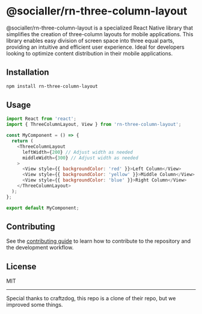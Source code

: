 # @socialler/rn-three-column-layout

@socialler/rn-three-column-layout is a specialized React Native library that simplifies the creation of three-column layouts for mobile applications. This library enables easy division of screen space into three equal parts, providing an intuitive and efficient user experience. Ideal for developers looking to optimize content distribution in their mobile applications.

## Installation

```sh
npm install rn-three-column-layout
```

## Usage

```js
import React from 'react';
import { ThreeColumnLayout, View } from 'rn-three-column-layout';

const MyComponent = () => {
  return (
    <ThreeColumnLayout
      leftWidth={200} // Adjust width as needed
      middleWidth={300} // Adjust width as needed
    >
      <View style={{ backgroundColor: 'red' }}>Left Column</View>
      <View style={{ backgroundColor: 'yellow' }}>Middle Column</View>
      <View style={{ backgroundColor: 'blue' }}>Right Column</View>
    </ThreeColumnLayout>
  );
};

export default MyComponent;
```

## Contributing

See the [contributing guide](CONTRIBUTING.md) to learn how to contribute to the repository and the development workflow.

## License

MIT

---

Special thanks to craftzdog, this repo is a clone of their repo, but we improved some things.
